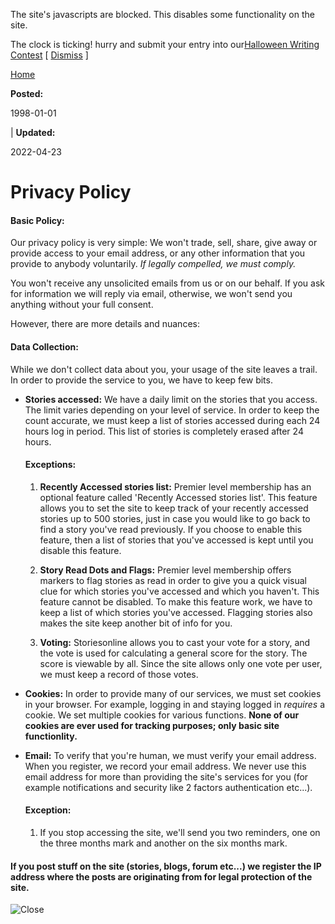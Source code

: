 The site's javascripts are blocked. This disables some functionality on the site.

The clock is ticking! hurry and submit your entry into our[Halloween Writing Contest](https://storiesonline.net/contest/halloween-2024) \[ [Dismiss](javascript:hn();) \]

[Home](https://storiesonline.net/)

**Posted:**

1998-01-01

| **Updated:**

2022-04-23

Privacy Policy
==============

#### Basic Policy:

Our privacy policy is very simple: We won't trade, sell, share, give away or provide access to your email address, or any other information that you provide to anybody voluntarily. _If legally compelled, we must comply._

You won't receive any unsolicited emails from us or on our behalf. If you ask for information we will reply via email, otherwise, we won't send you anything without your full consent.

However, there are more details and nuances:

#### Data Collection:

While we don't collect data about you, your usage of the site leaves a trail. In order to provide the service to you, we have to keep few bits.

* **Stories accessed:** We have a daily limit on the stories that you access. The limit varies depending on your level of service. In order to keep the count accurate, we must keep a list of stories accessed during each 24 hours log in period. This list of stories is completely erased after 24 hours.
    
    #### **Exceptions:**
    
    1. **Recently Accessed stories list:** Premier level membership has an optional feature called 'Recently Accessed stories list'. This feature allows you to set the site to keep track of your recently accessed stories up to 500 stories, just in case you would like to go back to find a story you've read previously. If you choose to enable this feature, then a list of stories that you've accessed is kept until you disable this feature.
        
    2. **Story Read Dots and Flags:** Premier level membership offers markers to flag stories as read in order to give you a quick visual clue for which stories you've accessed and which you haven't. This feature cannot be disabled. To make this feature work, we have to keep a list of which stories you've accessed. Flagging stories also makes the site keep another bit of info for you.
        
    3. **Voting:** Storiesonline allows you to cast your vote for a story, and the vote is used for calculating a general score for the story. The score is viewable by all. Since the site allows only one vote per user, we must keep a record of those votes.
        
* **Cookies:** In order to provide many of our services, we must set cookies in your browser. For example, logging in and staying logged in _requires_ a cookie. We set multiple cookies for various functions. **None of our cookies are ever used for tracking purposes; only basic site functionlity.**
    
* **Email:** To verify that you're human, we must verify your email address. When you register, we record your email address. We never use this email address for more than providing the site's services for you (for example notifications and security like 2 factors authentication etc...).
    
    #### **Exception:**
    
    1. If you stop accessing the site, we'll send you two reminders, one on the three months mark and another on the six months mark.
        

#### If you post stuff on the site (stories, blogs, forum etc...) we register the IP address where the posts are originating from for legal protection of the site.

![Close](https://res.wlpc.com/img/aa/x-circle.png)